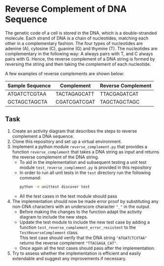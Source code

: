 # Reverse Complement of DNA Sequence
The genetic code of a cell is stored in the DNA, which is a double-stranded molecule. Each strand of DNA is a chain of nucleotides, matching each other in a complementary fashion. The four types of nucleotides are adenine (A), cytosine (C), guanine (G) and thymine (T). The nucleotides are complementary in the following way: A always pairs with T, and C always pairs with G. Hence, the reverse complement of a DNA string is formed by reversing the string and then taking the complement of each nucleotide.

A few examples of reverse complements are shown below:

| Sample Sequence | Complement   | Reverse Complement |
|-----------------|--------------|--------------------|
| ATGATCTCGTAA    | TACTAGAGCATT | TTACGAGATCAT       |
| GCTAGCTAGCTA    | CGATCGATCGAT | TAGCTAGCTAGC       |

## Task
1. Create an activity diagram that describes the steps to reverse complement a DNA sequence.
2. Clone this repository and set up a virtual environment.
3. Implement a python module `reverse_complement.py` that provides a function `reverse_complement` that takes a DNA string as input and returns the reverse complement of the DNA string.
   - To aid in the implementation and subsequent testing a unit test module `test_reverse_complement.py` is provided in this repository
   - In order to run all unit tests in the `test` directory run the following command:
     ```sh
     python -m unittest discover test
     ```
   - All the test cases in the test module should pass
4. The implementation should now be made error proof by substituting any non-DNA characters with an underscore character `"_"` in the output.
   - Before making the changes to the function adapt the activity diagram to include the new steps.
   - Update the test module to include the new test case by adding a function `test_reverse_complement_error_resistent` to the `TestReverseComplement` class.  
   This test case should verify that the DNA string `"ATGATCTCXTAA"` returns the reverse complement `"TTACGAGA_CAT"`.
   - Once again all the test cases should pass after the implementation.
5. Try to assess whether the implementation is efficient and easily extendable and suggest any improvements if necessary.